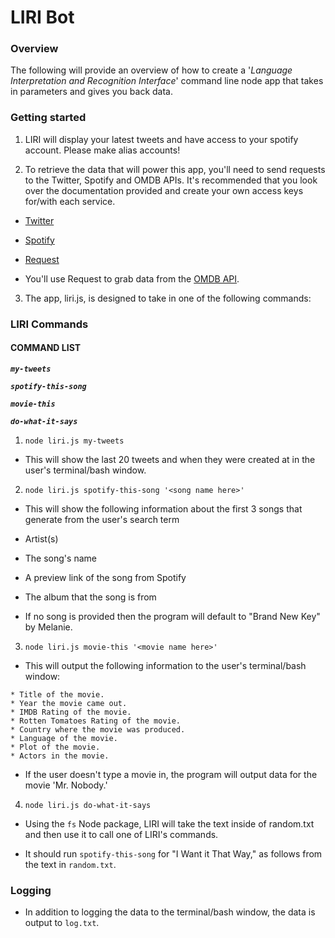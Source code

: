 # LIRI Bot

### Overview

The following will provide an overview of how to create a '_Language_ _Interpretation_ _and_ _Recognition_ _Interface_' command line node app that takes in parameters and gives you back data.

### Getting started

1. LIRI will display your latest tweets and have access to your spotify account. Please make alias accounts!

2. To retrieve the data that will power this app, you'll need to send requests to the Twitter, Spotify and OMDB APIs. It's recommended that you look over the documentation provided and create your own access keys for/with each service.

* [Twitter](https://www.npmjs.com/package/twitter)

* [Spotify](https://www.npmjs.com/package/node-spotify-api)

* [Request](https://www.npmjs.com/package/request)

* You'll use Request to grab data from the [OMDB API](http://www.omdbapi.com).

3.  The app, liri.js, is designed to take in one of the following commands:

### LIRI Commands

#### COMMAND LIST

_**`my-tweets`**_

_**`spotify-this-song`**_

_**`movie-this`**_

_**`do-what-it-says`**_


1. `node liri.js my-tweets`

* This will show the last 20 tweets and when they were created at in the user's terminal/bash window.

2. `node liri.js spotify-this-song '<song name here>'`

* This will show the following information about the first 3 songs that generate from the user's search term

* Artist(s)

* The song's name

* A preview link of the song from Spotify

* The album that the song is from

* If no song is provided then the program will default to "Brand New Key" by Melanie.


3. `node liri.js movie-this '<movie name here>'`

* This will output the following information to the user's terminal/bash window:

```
* Title of the movie.
* Year the movie came out.
* IMDB Rating of the movie.
* Rotten Tomatoes Rating of the movie.
* Country where the movie was produced.
* Language of the movie.
* Plot of the movie.
* Actors in the movie.
```

* If the user doesn't type a movie in, the program will output data for the movie 'Mr. Nobody.'

4. `node liri.js do-what-it-says`

* Using the `fs` Node package, LIRI will take the text inside of random.txt and then use it to call one of LIRI's commands.

* It should run `spotify-this-song` for "I Want it That Way," as follows from the text in `random.txt`.


### Logging

* In addition to logging the data to the terminal/bash window,  the data is output to `log.txt`.





